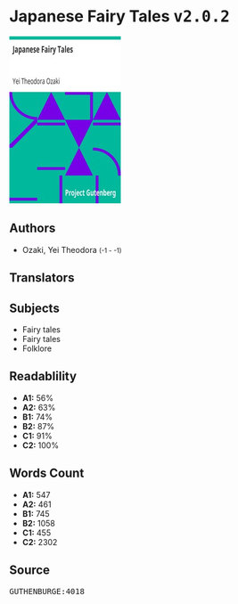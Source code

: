 # Japanese Fairy Tales <kbd>v2.0.2</kbd>

![](./cover.medium.jpg "")

## Authors


 - Ozaki, Yei Theodora <small>(-1 - -1)</small>

## Translators



## Subjects


 - Fairy tales
 - Fairy tales
 - Folklore

## Readablility


 - **A1:** 56%
 - **A2:** 63%
 - **B1:** 74%
 - **B2:** 87%
 - **C1:** 91%
 - **C2:** 100%

## Words Count


 - **A1:** 547
 - **A2:** 461
 - **B1:** 745
 - **B2:** 1058
 - **C1:** 455
 - **C2:** 2302

## Source


<kbd>GUTHENBURGE:4018</kbd>
